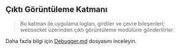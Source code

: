 
## Çıktı Görüntüleme Katmanı

> Bu katman ile uygulama logları, girdiler ve çevre bileşenleri; websocket üzerinden çıktı görüntüleme modülüne gönderilirler.

Daha fazla bilgi için [Debugger.md](Debugger.md) dosyasını inceleyin.